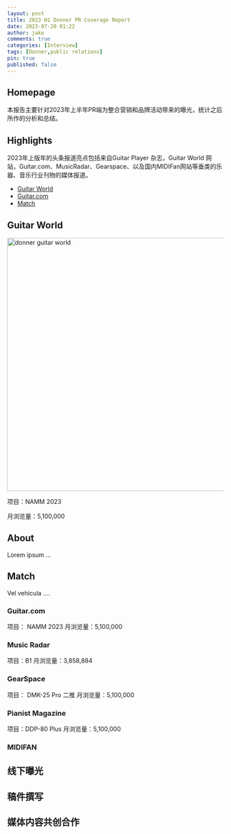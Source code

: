 ```yaml
---
layout: post
title: 2023 H1 Donner PR Coverage Report
date: 2023-07-20 01:22
author: jake
comments: true
categories: [Interview]
tags: [Donner,public relations]
pin: true
published: false
---
```


## Homepage
本报告主要针对2023年上半年PR端为整合营销和品牌活动带来的曝光，统计之后所作的分析和总结。

## Highlights
2023年上版年的头条报道亮点包括来自Guitar Player 杂志，Guitar World 网站，Guitar.com、MusicRadar、Gearspace、以及国内MIDIFan网站等垂类的乐器、音乐行业刊物的媒体报道。

<ul id="profileTabs" class="nav nav-tabs">
    <li class="active"><a href="#profile" data-toggle="tab">Guitar World</a></li>
    <li><a href="#about" data-toggle="tab">Guitar.com</a></li>
    <li><a href="#match" data-toggle="tab">Match</a></li>
</ul>
  <div class="tab-content">
<div role="tabpanel" class="tab-pane active" id="profile">
    <h2>Guitar World</h2>
<p><a href="https://www.guitarworld.com/news/donner-seeker-series-dst-600-dst-700" class="popup img-link"><img src="/guitarworldseekernamm.png" alt="donner guitar world" width="972" height="589" class=" ls-is-cached lazyloaded" data-proofer-ignore=""></a></p>
<p>项目：NAMM 2023</p>
<p>月浏览量：5,100,000</p>
</div>

<div role="tabpanel" class="tab-pane" id="about">
    <h2>About</h2>
    <p>Lorem ipsum ...</p></div>

<div role="tabpanel" class="tab-pane" id="match">
    <h2>Match</h2>
    <p>Vel vehicula ....</p>
</div>
</div>


### Guitar.com
项目： NAMM 2023
月浏览量：5,100,000

### Music Radar
项目：B1
月浏览量：3,858,884

### GearSpace
项目： DMK-25 Pro 二推
月浏览量：5,100,000

### Pianist Magazine 
项目：DDP-80 Plus
月浏览量：5,100,000

### MIDIFAN



## 线下曝光
## 稿件撰写
## 媒体内容共创合作


